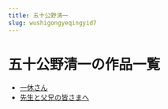 ```yaml
---
title: 五十公野清一
slug: wushigongyeqingyid7
---
```


# 五十公野清一の作品一覧

- [一休さん](yixiusanc8)
- [先生と父兄の皆さまへ](xianshengtofuxiongnojiesamahec7)
